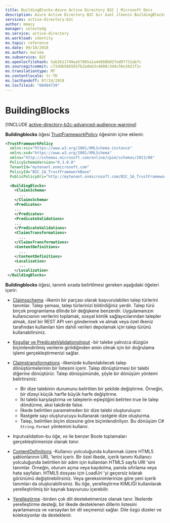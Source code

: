 ```yaml
---
title: BuildingBlocks-Azure Active Directory B2C | Microsoft Docs
description: Azure Active Directory B2C bir özel ilkenin BuildingBlocks öğesini belirtin.
services: active-directory-b2c
author: mmacy
manager: celestedg
ms.service: active-directory
ms.workload: identity
ms.topic: reference
ms.date: 09/10/2018
ms.author: marsma
ms.subservice: B2C
ms.openlocfilehash: 5ab2b11749aa57065a1a4d688b02fed97731ab7c
ms.sourcegitcommit: c72ddb56b5657b2adeb3c4608c3d4c56e3421f2c
ms.translationtype: MT
ms.contentlocale: tr-TR
ms.lasthandoff: 07/24/2019
ms.locfileid: "68464739"
---
```

# <a name="buildingblocks"></a>BuildingBlocks

[!INCLUDE [active-directory-b2c-advanced-audience-warning](../../includes/active-directory-b2c-advanced-audience-warning.md)]

**Buildingblocks** öğesi [TrustFrameworkPolicy](trustframeworkpolicy.md) öğesinin içine eklenir.

```XML
<TrustFrameworkPolicy
  xmlns:xsi="https://www.w3.org/2001/XMLSchema-instance"
  xmlns:xsd="https://www.w3.org/2001/XMLSchema"
  xmlns="http://schemas.microsoft.com/online/cpim/schemas/2013/06"
  PolicySchemaVersion="0.3.0.0"
  TenantId="mytenant.onmicrosoft.com"
  PolicyId="B2C_1A_TrustFrameworkBase"
  PublicPolicyUri="http://mytenant.onmicrosoft.com/B2C_1A_TrustFrameworkBase">

  <BuildingBlocks>
    <ClaimsSchema>
      ...
    </ClaimsSchema>
    <Predicates>
    ...
    </Predicates>
    <PredicateValidations>
    ...
    </PredicateValidations>
    <ClaimsTransformations>
      ...
    </ClaimsTransformations>
    <ContentDefinitions>
      ...
    </ContentDefinitions>
    <Localization>
      ...
    </Localization>
 </BuildingBlocks>
```

**Buildingblocks** öğesi, tanımlı sırada belirtilmesi gereken aşağıdaki öğeleri içerir:

- [Claimsschema](claimsschema.md) -ilkenin bir parçası olarak başvurulabilen talep türlerini tanımlar. Talep şeması, talep türlerinizi bildirdiğiniz yerdir. Talep türü birçok programlama dilinde bir değişkene benzerdir. Uygulamanızın kullanıcısının verilerini toplamak, sosyal kimlik sağlayıcılarından talepler almak, özel bir REST API veri göndermek ve almak veya özel ilkeniz tarafından kullanılan tüm dahili verileri depolamak için talep türünü kullanabilirsiniz. 

- [Koşullar ve PredicateValidationsInput](predicates.md) -bir talebe yalnızca düzgün biçimlendirilmiş verilerin girildiğinden emin olmak için bir doğrulama işlemi gerçekleştirmenizi sağlar.
 
- [Claimstransformations](claimstransformations.md) -ilkenizde kullanılabilecek talep dönüştürmelerinin bir listesini içerir.  Talep dönüştürmesi bir talebi diğerine dönüştürür. Talep dönüşümünde, şöyle bir dönüşüm yöntemi belirtirsiniz: 
    - Bir dize talebinin durumunu belirtilen bir şekilde değiştirme. Örneğin, bir dizeyi küçük harfle büyük harfe değiştirme.
    - İki talebi karşılaştırma ve taleplerin eşleştiğini belirten true ile talep döndürme, aksi takdirde false.
    - İlkede belirtilen parametreden bir dize talebi oluşturuluyor.
    - Rastgele sayı oluşturucuyu kullanarak rastgele dize oluşturma.
    - Talep, belirtilen biçim dizesine göre biçimlendiriliyor. Bu dönüşüm C# `String.Format` yöntemini kullanır.
    
- Inputvalidation-bu öğe, *ve* ile benzer Boole toplamaları gerçekleştirmenize olanak *tanır.*

- [ContentDefinitions](contentdefinitions.md) -Kullanıcı yolculuğunda kullanmak üzere HTML5 şablonlarının URL 'lerini içerir. Bir özel ilkede, içerik tanımı Kullanıcı yolculuğunda belirtilen bir adım için kullanılan HTML5 sayfa URI 'sini tanımlar. Örneğin, oturum açma veya kaydolma, parola sıfırlama veya hata sayfaları. HTML5 dosyası için LoadUri 'yi geçersiz kılarak görünümü değiştirebilirsiniz. Veya gereksinimlerinize göre yeni içerik tanımları da oluşturabilirsiniz. Bu öğe, yerelleştirme KIMLIĞI kullanılarak yerelleştirilmiş bir kaynak başvurusu içerebilir.

- [Yerelleştirme](localization.md) -birden çok dili desteketmenize olanak tanır. İlkelerde yerelleştirme desteği, bir ilkede desteklenen dillerin listesini ayarlamanıza ve varsayılan bir dil seçmenizi sağlar. Dile özgü dizeler ve koleksiyonlar da desteklenir.


